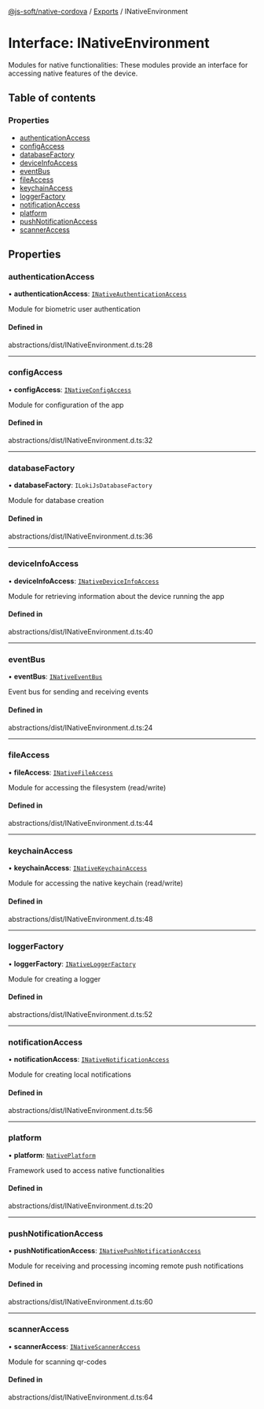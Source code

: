 [@js-soft/native-cordova](../README.md) / [Exports](../modules.md) / INativeEnvironment

# Interface: INativeEnvironment

Modules for native functionalities: These modules provide an interface for accessing native features of the device.

## Table of contents

### Properties

- [authenticationAccess](INativeEnvironment.md#authenticationaccess)
- [configAccess](INativeEnvironment.md#configaccess)
- [databaseFactory](INativeEnvironment.md#databasefactory)
- [deviceInfoAccess](INativeEnvironment.md#deviceinfoaccess)
- [eventBus](INativeEnvironment.md#eventbus)
- [fileAccess](INativeEnvironment.md#fileaccess)
- [keychainAccess](INativeEnvironment.md#keychainaccess)
- [loggerFactory](INativeEnvironment.md#loggerfactory)
- [notificationAccess](INativeEnvironment.md#notificationaccess)
- [platform](INativeEnvironment.md#platform)
- [pushNotificationAccess](INativeEnvironment.md#pushnotificationaccess)
- [scannerAccess](INativeEnvironment.md#scanneraccess)

## Properties

### authenticationAccess

• **authenticationAccess**: [`INativeAuthenticationAccess`](INativeAuthenticationAccess.md)

Module for biometric user authentication

#### Defined in

abstractions/dist/INativeEnvironment.d.ts:28

___

### configAccess

• **configAccess**: [`INativeConfigAccess`](INativeConfigAccess.md)

Module for configuration of the app

#### Defined in

abstractions/dist/INativeEnvironment.d.ts:32

___

### databaseFactory

• **databaseFactory**: `ILokiJsDatabaseFactory`

Module for database creation

#### Defined in

abstractions/dist/INativeEnvironment.d.ts:36

___

### deviceInfoAccess

• **deviceInfoAccess**: [`INativeDeviceInfoAccess`](INativeDeviceInfoAccess.md)

Module for retrieving information about the device running the app

#### Defined in

abstractions/dist/INativeEnvironment.d.ts:40

___

### eventBus

• **eventBus**: [`INativeEventBus`](INativeEventBus.md)

Event bus for sending and receiving events

#### Defined in

abstractions/dist/INativeEnvironment.d.ts:24

___

### fileAccess

• **fileAccess**: [`INativeFileAccess`](INativeFileAccess.md)

Module for accessing the filesystem (read/write)

#### Defined in

abstractions/dist/INativeEnvironment.d.ts:44

___

### keychainAccess

• **keychainAccess**: [`INativeKeychainAccess`](INativeKeychainAccess.md)

Module for accessing the native keychain (read/write)

#### Defined in

abstractions/dist/INativeEnvironment.d.ts:48

___

### loggerFactory

• **loggerFactory**: [`INativeLoggerFactory`](INativeLoggerFactory.md)

Module for creating a logger

#### Defined in

abstractions/dist/INativeEnvironment.d.ts:52

___

### notificationAccess

• **notificationAccess**: [`INativeNotificationAccess`](INativeNotificationAccess.md)

Module for creating local notifications

#### Defined in

abstractions/dist/INativeEnvironment.d.ts:56

___

### platform

• **platform**: [`NativePlatform`](../enums/NativePlatform.md)

Framework used to access native functionalities

#### Defined in

abstractions/dist/INativeEnvironment.d.ts:20

___

### pushNotificationAccess

• **pushNotificationAccess**: [`INativePushNotificationAccess`](INativePushNotificationAccess.md)

Module for receiving and processing incoming remote push notifications

#### Defined in

abstractions/dist/INativeEnvironment.d.ts:60

___

### scannerAccess

• **scannerAccess**: [`INativeScannerAccess`](INativeScannerAccess.md)

Module for scanning qr-codes

#### Defined in

abstractions/dist/INativeEnvironment.d.ts:64
